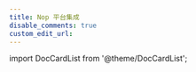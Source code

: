 ```yaml
---
title: Nop 平台集成
disable_comments: true
custom_edit_url:
---
```


import DocCardList from '@theme/DocCardList';

<DocCardList />

